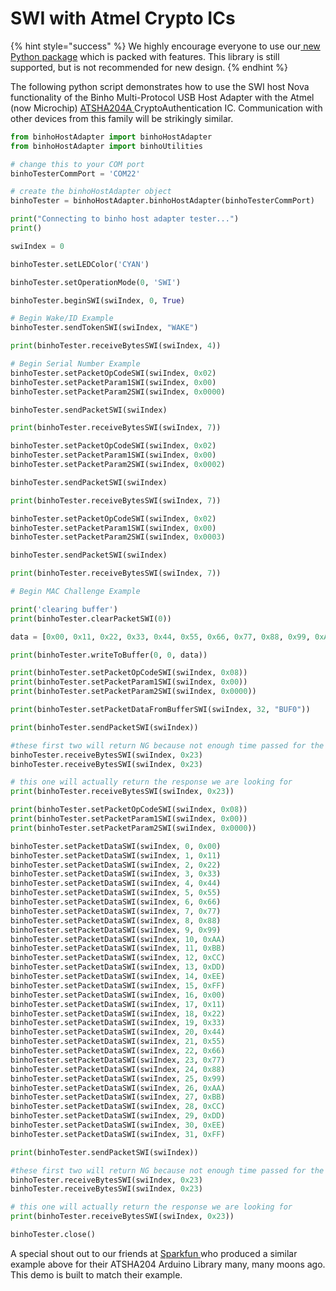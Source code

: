 # SWI with Atmel Crypto ICs

{% hint style="success" %}
We highly encourage everyone to use our[ new Python package](https://support.binho.io/python-libraries/binho-python-package) which is packed with features. This library is still supported, but is not recommended for new design.
{% endhint %}

The following python script demonstrates how to use the SWI host Nova functionality of the Binho Multi-Protocol USB Host Adapter with the Atmel (now Microchip) [ATSHA204A ](https://www.microchip.com/wwwproducts/en/ATsha204a)CryptoAuthentication IC. Communication with other devices from this family will be strikingly similar.

```python
from binhoHostAdapter import binhoHostAdapter
from binhoHostAdapter import binhoUtilities

# change this to your COM port
binhoTesterCommPort = 'COM22'

# create the binhoHostAdapter object
binhoTester = binhoHostAdapter.binhoHostAdapter(binhoTesterCommPort)

print("Connecting to binho host adapter tester...")
print()

swiIndex = 0

binhoTester.setLEDColor('CYAN')

binhoTester.setOperationMode(0, 'SWI')

binhoTester.beginSWI(swiIndex, 0, True)

# Begin Wake/ID Example
binhoTester.sendTokenSWI(swiIndex, "WAKE")

print(binhoTester.receiveBytesSWI(swiIndex, 4))

# Begin Serial Number Example
binhoTester.setPacketOpCodeSWI(swiIndex, 0x02)
binhoTester.setPacketParam1SWI(swiIndex, 0x00)
binhoTester.setPacketParam2SWI(swiIndex, 0x0000)

binhoTester.sendPacketSWI(swiIndex)

print(binhoTester.receiveBytesSWI(swiIndex, 7))

binhoTester.setPacketOpCodeSWI(swiIndex, 0x02)
binhoTester.setPacketParam1SWI(swiIndex, 0x00)
binhoTester.setPacketParam2SWI(swiIndex, 0x0002)

binhoTester.sendPacketSWI(swiIndex)

print(binhoTester.receiveBytesSWI(swiIndex, 7))

binhoTester.setPacketOpCodeSWI(swiIndex, 0x02)
binhoTester.setPacketParam1SWI(swiIndex, 0x00)
binhoTester.setPacketParam2SWI(swiIndex, 0x0003)

binhoTester.sendPacketSWI(swiIndex)

print(binhoTester.receiveBytesSWI(swiIndex, 7))

# Begin MAC Challenge Example

print('clearing buffer')
print(binhoTester.clearPacketSWI(0))

data = [0x00, 0x11, 0x22, 0x33, 0x44, 0x55, 0x66, 0x77, 0x88, 0x99, 0xAA, 0xBB, 0xCC, 0xDD, 0xEE, 0xFF, 0x00, 0x11, 0x22, 0x33, 0x44, 0x55, 0x66, 0x77, 0x88, 0x99, 0xAA, 0xBB, 0xCC, 0xDD, 0xEE, 0xFF]

print(binhoTester.writeToBuffer(0, 0, data))

print(binhoTester.setPacketOpCodeSWI(swiIndex, 0x08))
print(binhoTester.setPacketParam1SWI(swiIndex, 0x00))
print(binhoTester.setPacketParam2SWI(swiIndex, 0x0000))

print(binhoTester.setPacketDataFromBufferSWI(swiIndex, 32, "BUF0"))

print(binhoTester.sendPacketSWI(swiIndex))

#these first two will return NG because not enough time passed for the execution of the above command
binhoTester.receiveBytesSWI(swiIndex, 0x23)
binhoTester.receiveBytesSWI(swiIndex, 0x23)

# this one will actually return the response we are looking for
print(binhoTester.receiveBytesSWI(swiIndex, 0x23))

print(binhoTester.setPacketOpCodeSWI(swiIndex, 0x08))
print(binhoTester.setPacketParam1SWI(swiIndex, 0x00))
print(binhoTester.setPacketParam2SWI(swiIndex, 0x0000))

binhoTester.setPacketDataSWI(swiIndex, 0, 0x00)
binhoTester.setPacketDataSWI(swiIndex, 1, 0x11)
binhoTester.setPacketDataSWI(swiIndex, 2, 0x22)
binhoTester.setPacketDataSWI(swiIndex, 3, 0x33)
binhoTester.setPacketDataSWI(swiIndex, 4, 0x44)
binhoTester.setPacketDataSWI(swiIndex, 5, 0x55)
binhoTester.setPacketDataSWI(swiIndex, 6, 0x66)
binhoTester.setPacketDataSWI(swiIndex, 7, 0x77)
binhoTester.setPacketDataSWI(swiIndex, 8, 0x88)
binhoTester.setPacketDataSWI(swiIndex, 9, 0x99)
binhoTester.setPacketDataSWI(swiIndex, 10, 0xAA)
binhoTester.setPacketDataSWI(swiIndex, 11, 0xBB)
binhoTester.setPacketDataSWI(swiIndex, 12, 0xCC)
binhoTester.setPacketDataSWI(swiIndex, 13, 0xDD)
binhoTester.setPacketDataSWI(swiIndex, 14, 0xEE)
binhoTester.setPacketDataSWI(swiIndex, 15, 0xFF)
binhoTester.setPacketDataSWI(swiIndex, 16, 0x00)
binhoTester.setPacketDataSWI(swiIndex, 17, 0x11)
binhoTester.setPacketDataSWI(swiIndex, 18, 0x22)
binhoTester.setPacketDataSWI(swiIndex, 19, 0x33)
binhoTester.setPacketDataSWI(swiIndex, 20, 0x44)
binhoTester.setPacketDataSWI(swiIndex, 21, 0x55)
binhoTester.setPacketDataSWI(swiIndex, 22, 0x66)
binhoTester.setPacketDataSWI(swiIndex, 23, 0x77)
binhoTester.setPacketDataSWI(swiIndex, 24, 0x88)
binhoTester.setPacketDataSWI(swiIndex, 25, 0x99)
binhoTester.setPacketDataSWI(swiIndex, 26, 0xAA)
binhoTester.setPacketDataSWI(swiIndex, 27, 0xBB)
binhoTester.setPacketDataSWI(swiIndex, 28, 0xCC)
binhoTester.setPacketDataSWI(swiIndex, 29, 0xDD)
binhoTester.setPacketDataSWI(swiIndex, 30, 0xEE)
binhoTester.setPacketDataSWI(swiIndex, 31, 0xFF)

print(binhoTester.sendPacketSWI(swiIndex))

#these first two will return NG because not enough time passed for the execution of the above command
binhoTester.receiveBytesSWI(swiIndex, 0x23)
binhoTester.receiveBytesSWI(swiIndex, 0x23)

# this one will actually return the response we are looking for
print(binhoTester.receiveBytesSWI(swiIndex, 0x23))

binhoTester.close()
```

A special shout out to our friends at [Sparkfun ](https://www.sparkfun.com)who produced a similar example above for their ATSHA204 Arduino Library many, many moons ago. This demo is built to match their example.

